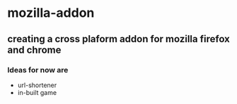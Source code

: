 # mozilla-addon
## creating a cross plaform addon for mozilla firefox and chrome
### Ideas for now are
* url-shortener
* in-built game
